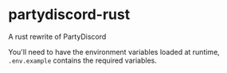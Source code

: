 # partydiscord-rust
A rust rewrite of PartyDiscord

You'll need to have the environment variables loaded at runtime, `.env.example` contains the required variables.
